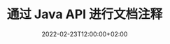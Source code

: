 ---
############################# Static ############################
layout: "product"
date: 2022-02-23T12:00:00+02:00
draft: false

product: "Annotation"
product_tag: "annotation"
platform: "Java"
platform_tag: "java"

############################# Head ############################
head_title: "Java 文档注释 API |查看和注释 PDF Word Excel PPTX 图像"
head_description: "Java 文档注释 API。查看、标记、评论和注释 PDF、Word DOCX、Excel XLSX、PPTX、EML EMLX、VSS VSD、OTP、CAD 和图像文件格式。"

############################# Header ##########################
title: "通过 Java API 进行文档注释"
description: "构建具有查看和注释 PDF、HTML、MS Office 和其他文档格式功能的 Java 应用程序，无需安装任何外部软件。"
button:
    enable: true
    icon: "fas fa-arrow-down"
    label: "下载免费试用版"
    link: "https://downloads.groupdocs.com/annotation/java"

############################# SubMenu #########################
submenu:
    enable: true
    
    left:
        img_alt: "GroupDocs.Annotation for Java"
        image: "https://www.groupdocs.cloud/templates/groupdocs/images/product-logos/groupdocs-annotation-java.png"
        product: "GroupDocs.Annotation"
        platform: "Java"

    middle:
        button:
            # button loop
            - link: "#features"
              text: "特征"

            # button loop
            - link: "https://products.groupdocs.app/annotation"
              text: "现场演示"

            # button loop
            - link: "https://purchase.groupdocs.com/pricing/annotation/java"
              text: "价钱"

    right:
        link_download: "https://downloads.groupdocs.com/annotation"
        link_learn: "https://docs.groupdocs.com/annotation/java/"
        link_buy: "https://purchase.groupdocs.com"

############################# Overview ############################
overview:
    enable: true
    content: |
      GroupDocs.Annotation Java API 是一款产品，允许您在不同平台和操作系统（例如 Android、MacOS、Linux、Windows）上处理文档中的注释。 GroupDocs.Annotation 提供了一个具有简单 API 的库，具有许多优点：例如，如果您需要对数据保密或选择使用该库需要多少权限，或者部分更改使用注释的工作，该库非常适合轻便灵活。

      GroupDocs.Annotation for Java API 允许您使用不同类型的注释，其中包括：文本、折线、区域、下划线、点、水印、箭头、椭圆、文本替换、距离、文本字段、资源编辑等。并支持大多数流行的文档格式，例如：PDF、HTML、Microsoft Office Word、Excel 电子表格、PowerPoint 演示文稿、Visio、Outlook 电子邮件、图像、图元文件、CAD 绘图和各种其他格式。该 API 提供获取文档页面缩略图的功能，并支持在 PDF 文件中导入和导出注释。

      使用库，您可以[添加]（/annotation/java/bmp/），[编辑]（/annotation/java/bmp/），[提取]（/annotation/java/bmp/）和[删除]（/annotation/java/bmp/) 来自文档的注释、旋转文档、更改缩略图解决方案，这并不是所有可能性的完整列表。它还提供了一套全面的数据对象，可根据您的要求在所有受支持的文档格式中自定义注释属性。

      使用 GroupDocs.Annotation for Java API 非常简单，仅包含几个基本步骤。首先，您需要设置许可证，然后选择要使用的文件，然后使用文档注释进行某种操作（删除/编辑/提取/删除）并保存结果。有关更多信息，请参阅产品[文档](https://docs.groupdocs.com/annotation/java/getting-started/) 或我们的[示例](https://github.com/groupdocs-annotation/GroupDocs.Annotation-for-Java) 设置。
      
      GroupDocs.Annotation 定期更新并为其客户提供支持，随时欢迎您向我们提问或发送您的想法或告诉我们您对新内容的需求，我们很乐意在新版本中实现它。
    tabs:
      enable: true
      
      ## TAB ONE ##
      tab_one:
        description: |
          以下是 GroupDocs.Annotation for Java 的概述：
      
        right:
          enable: true
          icon: "fab fa-html5"
          title:  概述
          content: |
            * 添加注释
            * 导出注释 
            * 导入注释
            * 基于回复的评论
            * 注释兼容性
      
      ## TAB TWO ##
      tab_two:
        description: |
          GroupDocs.Annotation for Java 支持所有流行的[文档文件格式](https://docs.groupdocs.com/annotation/java/supported-document-formats/)，包括：Microsoft Office、PDF、图像等。

        left:
          enable: true
          table:
            # table loop
            - title: "Microsoft Office Formats"
              content: |
                * **Word**: [DOC](/annotation/java/doc/), [DOCX](/annotation/java/docx/), [DOCM](/annotation/java/docm/), [DOT](/annotation/java/dot/), [DOTX](/annotation/java/dotx/), [RTF](/annotation/java/rtf/)
                * **Excel**: [XLS](/annotation/java/xls/), [XLSX](/annotation/java/xlsx/), [XLSB](/annotation/java/xlsb/), [XLSM](/annotation/java/xlsm/)
                * **PowerPoint**: [PPT](/annotation/java/ppt/), [PPTX](/annotation/java/pptx/), [PPS](/annotation/java/pps/), [PPSX](/annotation/java/ppsx/), [POTM](/annotation/java/potm/), [POTX](/annotation/java/potx/), [PPSM](/annotation/java/ppsm/), [PPTM](/annotation/java/pptm/), [WMF](/annotation/java/wmf/), [EMF](/annotation/java/emf/)
                * **Outlook**: [EML](/annotation/java/eml/), [EMLX](/annotation/java/emlx/), [MSG](/annotation/java/msg/)
                * **Visio**: [VSS](/annotation/java/vss/), [VST](/annotation/java/vst/), [VSD](/annotation/java/vsd/), [VSDX](/annotation/java/vsdx/), [VSX](/annotation/java/vsx/)

        right:
          enable: true
          table:
            # table loop
            - title: "Other Formats"
              content: |
                * **Portable**: [PDF](/annotation/java/pdf/) (PDF/A-1a, PDF/A-1b, PDF/A-2a)
                * **OpenDocument**: [ODT](/annotation/java/odt/), [ODS](/annotation/java/ods/), [ODP](/annotation/java/odp/)
                * **Images**: [BMP](/annotation/java/bmp/), [JPG](/annotation/java/jpg/), [JPEG](/annotation/java/jpeg/), [TIFF](/annotation/java/tiff/), [TIF](/annotation/java/tif/), [PNG](/annotation/java/png/), [GIF](/annotation/java/gif/), [DCM](/annotation/java/dcm/), [DICOM](/annotation/java/dicom/)
                * **AutoCAD**: [DWG](/annotation/java/dwg/), [DXF](/annotation/java/dxf/), [CAD](/annotation/java/cad/)
                * **Other**: [HTM](/annotation/java/htm/), [HTML](/annotation/java/html/), [CSV](/annotation/java/csv/), [DJVU](/annotation/java/djvu/), [OTP](/annotation/java/otp/), [OTT](/annotation/java/ott/)

      ## TAB THREE ##
      tab_three:
        description: |
          GroupDocs.Annotation for Java 支持以下操作系统、框架和包管理器：
        
        left:
          enable: true
          table:
            # table loop
            - icon: "fab fa-windows"
              title:  操作系统
              content: |
                * Microsoft Windows Desktop
                * Microsoft Windows Server
                * Linux
                * MacOS

            # table loop
            - icon: "fas fa-code"
              title:  支持的框架
              content: |
                * Java 7 (1.7) and above

        right:
          enable: true
          table:
            # table loop
            - icon: "fas fa-cogs"
              title:  开发环境
              content: |
                * NetBeans
                * IntelliJ IDEA
                * Eclipse

            # table loop
            - icon: "fas fa-tools"
              title:  构建自动化工具
              content: |
                * Maven

############################# Features ############################
features:
    enable: true
    title: Java 功能的 GroupDocs.Annotation

    feature:
      # feature loop
      - icon: "fas fa-copy"
        link: "https://docs.groupdocs.com/annotation/java/add-area-annotation/"
        content: 在文档中添加区域注释并链接简单和嵌套注释

      # feature loop
      - icon: "fas fa-eye"
        link: "https://docs.groupdocs.com/annotation/java/add-arrow-annotation/"
        content: 使用箭头注释指向特定内容

      # feature loop
      - icon: "fas fa-bolt"
        link: "https://docs.groupdocs.com/annotation/java/add-watermark-annotation/"
        content: 将文本水印设置为 PDF、幻灯片、Excel 工作表、图像和图表的倾斜位置
      
      # feature loop
      - icon: "fas fa-file-powerpoint"
        link: "https://docs.groupdocs.com/annotation/java/add-point-annotation/"
        content: 使用点注释将弹出注释添加到文档中的任何位置

      # feature loop
      - icon: "fas fa-code"
        link: "https://docs.groupdocs.com/annotation/java/add-polyline-annotation/"
        content: 使用折线注释连接线段、弧段或两者的序列

      # feature loop
      - icon: "fas fa-cloud"
        link: "https://docs.groupdocs.com/annotation/java/add-ellipse-annotation/"
        content: 将椭圆注释添加到 PDF、Word 文档、电子表格、演示文稿、图表和图像

      # feature loop
      - icon: "fas fa-remove-format"
        link: "https://docs.groupdocs.com/annotation/java/add-watermark-annotation/"
        content: 为 PDF、PowerPoint、Excel、图像和图表添加倾斜水印

      # feature loop
      - icon: "fas fa-comment-slash"
        link: "https://docs.groupdocs.com/annotation/java/add-underline-annotation/"
        content: 获取文档图像表示中文本注释的坐标

      # feature loop
      - icon: "fas fa-location-arrow"
        link: "https://docs.groupdocs.com/annotation/java/add-annotation-to-the-document/"
        content: 在文档中添加下划线、删除线或修改特定文本

      # feature loop
      - icon: "fas fa-border-all"
        link: "https://docs.groupdocs.com/annotation/java/add-annotation-to-the-document/"
        content: 在文档中添加文本图章或水印和文本字段

      # feature loop
      - icon: "fas fa-wrench"
        link: "https://docs.groupdocs.com/annotation/java/add-point-annotation/"
        content: 在 Word 文档和 PowerPoint 演示文稿中导入和导出注释

      # feature loop
      - icon: "fas fa-columns"
        link: "https://docs.groupdocs.com/annotation/java/add-strikeout-annotation/"
        content: 使用文本、文本替换、水印和资源编辑注释类型对 Excel 电子表格进行注释

      # feature loop
      - icon: "fas fa-file-word"
        link: "https://docs.groupdocs.com/annotation/java/get-file-info/"
        content: 向 PowerPoint 演示文稿和幻灯片添加折线、删除线、下划线或文本注释

      # feature loop
      - icon: "fas fa-envelope"
        link: "https://docs.groupdocs.com/annotation/java/basic-usage/"
        content: 使用 X、Y 坐标在演示文稿中标记点注释

      # feature loop
      - icon: "fas fa-print"
        link: "https://docs.groupdocs.com/annotation/java/add-strikeout-annotation/"
        content: 向图像添加删除线、文本、下划线或多段线注释

      # feature loop
      - icon: "fas fa-file-archive"
        link: "https://docs.groupdocs.com/annotation/java/add-link-annotation/"
        content: 获取 Visio 图表的文档信息和图像，例如 VSS 和 VSD
      
      # feature loop
      - icon: "fas fa-file-code"
        link: "https://docs.groupdocs.com/annotation/java/basic-usage/"
        content: 获取文档页面的缩略图并使用多页 TIFF 文件

      # feature loop
      - icon: "fas fa-file-excel"
        link: "https://docs.groupdocs.com/annotation/java/get-file-info/"
        content: 使用单个函数调用获取文档的所有注释

      # feature loop
      - icon: "fas fa-heading"
        link: "https://docs.groupdocs.com/annotation/java/add-link-annotation/"
        content: 将链接注释添加到 PDF、Word 和 PowerPoint 演示文稿

      # feature loop
      - icon: "fas fa-project-diagram"
        link: "https://docs.groupdocs.com/annotation/java/add-point-annotation/"
        content: SVG 路径解析支持 PDF、Word、图表、幻灯片和其他主要文档格式

      # feature loop
      - icon: "fas fa-cube"
        link: "https://docs.groupdocs.com/annotation/java/technical-support/"
        content: 支持为Word文档添加水印注释和清理文本替换

      # feature loop
      - icon: "fab fa-uncharted"
        link: "https://docs.groupdocs.com/annotation/java/technical-support/"
        content: 文本注释图表中的形状处理支持
  
      # feature loop
      - icon: "fab fa-uncharted"
        link: "https://docs.groupdocs.com/annotation/java/advanced-usage/"
        content: 通过缓存文档页面预览以加快处理速度来节省时间
  
      # feature loop
      - icon: "fab fa-uncharted"
        link: "https://docs.groupdocs.com/annotation/java/add-annotation-to-the-document/"
        content: 即使使用旧格式，也可以轻松注释 Word、Excel 和 PowerPoint 文档

      # feature loop
      - icon: "fab fa-uncharted"
        link: "https://docs.groupdocs.com/annotation/java/add-distance-annotation/"
        content: 显示 Excel、PowerPoint 和图表的距离注释标题

############################# Support ############################
support:
    enable: true

############################# Solutions ############################
solutions:
    enable: true
    title: GroupDocs.Annotation 为其他流行的开发环境提供文档查看 API

    solution:
        # solution loop
        - img_alt: "GroupDocs.Annotation for .NET"
          image: "https://www.groupdocs.cloud/templates/groupdocs/images/product-logos/groupdocs-annotation-net.png"
          product: "GroupDocs.Annotation"
          platform: ".NET"
          link: "/annotation/net/"

############################# Back to top ###############################
back_to_top:
  enable: true
---